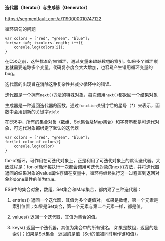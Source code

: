 #### 迭代器（Iterator）与生成器（Generator）

https://segmentfault.com/a/1190000010747122

循环语句的问题

```
var colors = ["red", "green", "blue"];
for(var i=0; i<colors.length; i++){
    console.log(colors[i]);
}
```

在ES6之前，这种标准的for循环，通过变量来跟踪数组的索引。如果多个循环嵌套就需要追踪多个变量，代码复杂度会大大增加，也容易产生错用循环变量的bug。

迭代器的出现旨在消除这种复杂性并减少循环中的错误。

迭代器是一个拥有`next()`方法的特殊对象，每次调用`next()`都返回一个结果对象

生成器是一种返回迭代器的函数，通过`function`关键字后的星号（*）来表示，函数中会用到新的关键字`yield`



在ES6中，所有的集合对象（数组、Set集合及Map集合）和字符串都是可迭代对象，可迭代对象都绑定了默认的迭代器

```
var colors = ["red", "green", "blue"];
for(let color of colors){
    console.log(color);
}
```

for-of循环，可作用在可迭代对象上，正是利用了可迭代对象上的默认迭代器。大致过程是：for-of循环每执行一次都会调用可迭代对象的next()方法，并将迭代器返回的结果对象的value属性存储在变量中，循环将继续执行这一过程直到返回对象的done属性的值为true。

ES6中的集合对象，数组、Set集合和Map集合，都内建了三种迭代器：

1. entries() 返回一个迭代器，其值为多个键值对。
如果是数组，第一个元素是索引位置；如果是Set集合，第一个元素与第二个元素一样，都是值。

2. values() 返回一个迭代器，其值为集合的值。

3. keys() 返回一个迭代器，其值为集合中的所有键名。
如果是数组，返回的是索引；如果是Set集合，返回的是值（Set的值被同时用作键和值）。
